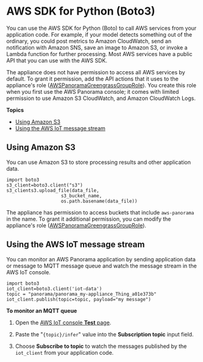 # AWS SDK for Python \(Boto3\)<a name="applications-awssdk"></a>

You can use the AWS SDK for Python \(Boto\) to call AWS services from your application code\. For example, if your model detects something out of the ordinary, you could post metrics to Amazon CloudWatch, send an notification with Amazon SNS, save an image to Amazon S3, or invoke a Lambda function for further processing\. Most AWS services have a public API that you can use with the AWS SDK\.

The appliance does not have permission to access all AWS services by default\. To grant it permission, add the API actions that it uses to the appliance's role \([AWSPanoramaGreengrassGroupRole](permissions-services.md)\)\. You create this role when you first use the AWS Panorama console; it comes with limited permission to use Amazon S3 CloudWatch, and Amazon CloudWatch Logs\.

**Topics**
+ [Using Amazon S3](#applications-awssdk-s3)
+ [Using the AWS IoT message stream](#monitoring-messagestream)

## Using Amazon S3<a name="applications-awssdk-s3"></a>

You can use Amazon S3 to store processing results and other application data\.

```
import boto3
s3_client=boto3.client("s3")
s3_clients3.upload_file(data_file,
                    s3_bucket_name,
                    os.path.basename(data_file))
```

The appliance has permission to access buckets that include `aws-panorama` in the name\. To grant it additional permission, you can modify the appliance's role \([AWSPanoramaGreengrassGroupRole](permissions-services.md)\)\.

## Using the AWS IoT message stream<a name="monitoring-messagestream"></a>

You can monitor an AWS Panorama application by sending application data or message to MQTT message queue and watch the message stream in the AWS IoT console\.

```
import boto3
iot_client=boto3.client('iot-data')
topic = "panorama/panorama_my-appliance_Thing_a01e373b"
iot_client.publish(topic=topic, payload="my message")
```

**To monitor an MQTT queue**

1. Open the [AWS IoT console **Test** page](https://console.aws.amazon.com/iot/home?region=us-east-1#/test)\.

1. Paste the "`{topic}/infer`" value into the **Subscription topic** input field\.

1. Choose **Subscribe to topic** to watch the messages published by the `iot_client` from your application code\.